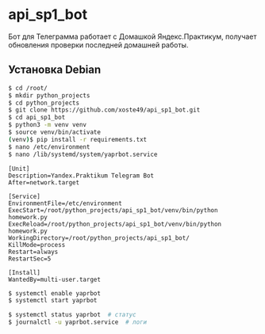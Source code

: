 # api_sp1_bot
Бот для Телеграмма работает с Домашкой Яндекс.Практикум, получает обновления проверки последней домашней работы.

## Установка Debian
```bash
$ cd /root/
$ mkdir python_projects
$ cd python_projects
$ git clone https://github.com/xoste49/api_sp1_bot.git
$ cd api_sp1_bot
$ python3 -m venv venv
$ source venv/bin/activate
(venv)$ pip install -r requirements.txt
$ nano /etc/environment
$ nano /lib/systemd/system/yaprbot.service
```

```
[Unit]
Description=Yandex.Praktikum Telegram Bot
After=network.target

[Service]
EnvironmentFile=/etc/environment
ExecStart=/root/python_projects/api_sp1_bot/venv/bin/python homework.py
ExecReload=/root/python_projects/api_sp1_bot/venv/bin/python homework.py
WorkingDirectory=/root/python_projects/api_sp1_bot/
KillMode=process
Restart=always
RestartSec=5

[Install]
WantedBy=multi-user.target
```

```bash
$ systemctl enable yaprbot
$ systemctl start yaprbot

$ systemctl status yaprbot  # статус
$ journalctl -u yaprbot.service  # логи
```
